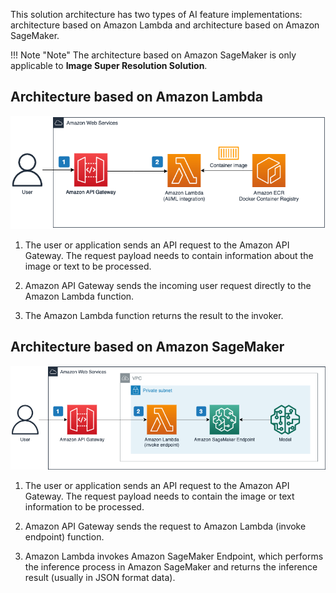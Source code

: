 This solution architecture has two types of AI feature implementations: architecture based on Amazon Lambda and architecture based on Amazon SageMaker.

!!! Note "Note"
    The architecture based on Amazon SageMaker is only applicable to **Image Super Resolution Solution**.

## Architecture based on Amazon Lambda


![](./images/arch-lambda-cn.png)

1. The user or application sends an API request to the Amazon API Gateway. The request payload needs to contain information about the image or text to be processed.

2. Amazon API Gateway sends the incoming user request directly to the Amazon Lambda function. 

3. The Amazon Lambda function returns the result to the invoker.

## Architecture based on Amazon SageMaker

![](./images/arch-sagemaker-cn.png)

1. The user or application sends an API request to the Amazon API Gateway. The request payload needs to contain the image or text information to be processed.

2. Amazon API Gateway sends the request to Amazon Lambda (invoke endpoint) function.

3. Amazon Lambda invokes Amazon SageMaker Endpoint, which performs the inference process in Amazon SageMaker and returns the inference result (usually in JSON format data).
